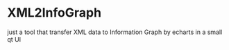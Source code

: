 # XML2InfoGraph
just a tool that transfer XML data to Information Graph by echarts in a small qt UI
